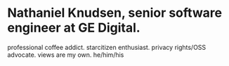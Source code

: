 # Nathaniel Knudsen, senior software engineer at GE Digital.
professional coffee addict. starcitizen enthusiast. privacy rights/OSS advocate. views are my own. he/him/his
